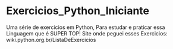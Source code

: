 # Exercicios_Python_Iniciante

Uma série de exercicios em Python, Para estudar e praticar essa Linguagem que é SUPER TOP!
Site onde peguei esses Exercicios: wiki.python.org.br/ListaDeExercicios
